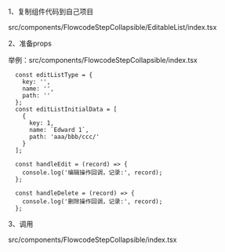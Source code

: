 

1、复制组件代码到自己项目

src/components/FlowcodeStepCollapsible/EditableList/index.tsx

2、准备props

举例：src/components/FlowcodeStepCollapsible/index.tsx

```tsx
  const editListType = {
    key: '',
    name: '',
    path: ''
  };
  const editListInitialData = [
    {
      key: 1,
      name: `Edward 1`,
      path: 'aaa/bbb/ccc/'
    }
  ];

  const handleEdit = (record) => {
    console.log('编辑操作回调，记录:', record);
  };

  const handleDelete = (record) => {
    console.log('删除操作回调，记录:', record);
  };

```

3、调用

src/components/FlowcodeStepCollapsible/index.tsx
